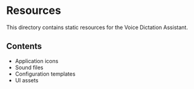 # Resources

This directory contains static resources for the Voice Dictation Assistant.

## Contents
- Application icons
- Sound files
- Configuration templates
- UI assets 